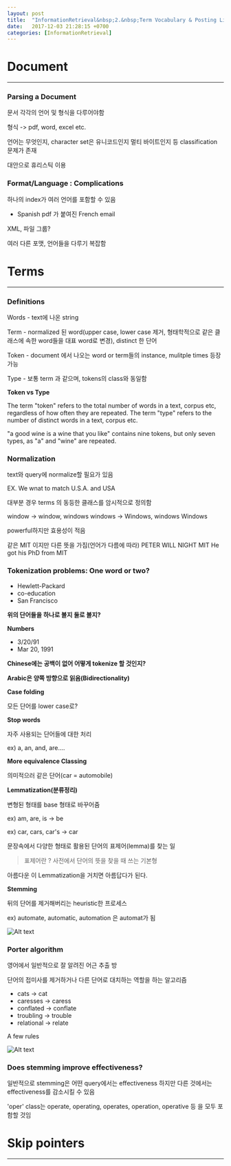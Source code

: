 ```yaml
---
layout: post
title:  "InformationRetrieval&nbsp;2.&nbsp;Term Vocabulary & Posting Lists"
date:   2017-12-03 21:28:15 +0700
categories: [InformationRetrieval]
---
```

# Document
---------------------------------------
### Parsing a Document
문서 각각의 언어 및 형식을 다루어야함

형식 -> pdf, word, excel etc.

언어는 무엇인지, character set은 유니코드인지 멀티 바이트인지 등 classification 문제가 존재

대안으로 휴리스틱 이용 

### Format/Language : Complications

하나의 index가 여러 언어를 포함할 수 있음

- Spanish pdf 가 붙여진 French email

XML, 파일 그룹?

여러 다른 포맷, 언어들을 다루기 복잡함

# Terms
---------------------------------------
### Definitions
Words - text에 나온 string

Term - normalized 된 word(upper case, lower case 제거, 형태학적으로 같은 클래스에 속한 word들을 대표 word로 변경), distinct 한 단어

Token - document 에서 나오는 word or term들의 instance, mulitple times 등장 가능

Type - 보통 term 과 같으며, tokens의 class와 동일함

**Token vs Type**

The term "token" refers to the total number of words in a text, corpus etc, regardless of how often they are repeated. The term "type" refers to the number of distinct words in a text, corpus etc. 

"a good wine is a wine that you like" contains nine tokens, but only seven types, as "a" and "wine" are repeated. 


### Normalization

text와 query에 normalize할 필요가 있음

EX. We wnat to match U.S.A. and USA

대부분 경우 terms 의 동등한 클래스를 암시적으로 정의함

window -> window, windows
windows -> Windows, windows
Windows

powerful하지만 효용성이 적음


같은 MIT 이지만 다른 뜻을 가짐(언어가 다름에 따라)
PETER WILL NIGHT MIT
He got his PhD from MIT

### Tokenization problems: One word or two?

- Hewlett-Packard
- co-education
- San Francisco

**위의 단어들을 하나로 볼지 둘로 볼지?**


**Numbers**

- 3/20/91
- Mar 20, 1991


**Chinese에는 공백이 없어 어떻게 tokenize 할 것인지?**

**Arabic은 양쪽 방향으로 읽음(Bidirectionality)**

**Case folding**

모든 단어를 lower case로?

**Stop words**

자주 사용되는 단어들에 대한 처리 

ex) a, an, and, are....

**More equivalence Classing**

의미적으러 같은 단어(car = automobile)

**Lemmatization(분류정리)**

변형된 형태를 base 형태로 바꾸어줌

ex) am, are, is -> be

ex) car, cars, car's -> car

문장속에서 다양한 형태로 활용된 단어의 표제어(lemma)를 찾는 일

> 표제어란 ? 사전에서 단어의 뜻을 찾을 때 쓰는 기본형

아름다운 이 Lemmatization을 거치면 아름답다가 된다.


**Stemming**

뒤의 단어를 제거해버리는 heuristic한 프로세스

ex) automate, automatic, automation 은 automat가 됨

![Alt text](http://leesangwon0114.github.io/static/img/IR/2.1.png)


### Porter algorithm

영어에서 일반적으로 잘 알려진 어근 추출 방

단어의 접미사를 제거하거나 다른 단어로 대치하는 역할을 하는 알고리즘

- cats → cat
- caresses → caress
- conflated → conflate
- troubling → trouble
- relational → relate

A few rules

![Alt text](http://leesangwon0114.github.io/static/img/IR/2.2.png)

### Does stemming improve effectiveness?

일반적으로 stemming은 어떤 query에서는 effectiveness 하지만 다른 것에서는 effectiveness를 감소시킬 수 있음

'oper' class는 operate, operating, operates, operation, operative 등 을 모두 포함할 것임

# Skip pointers
---------------------------------------

